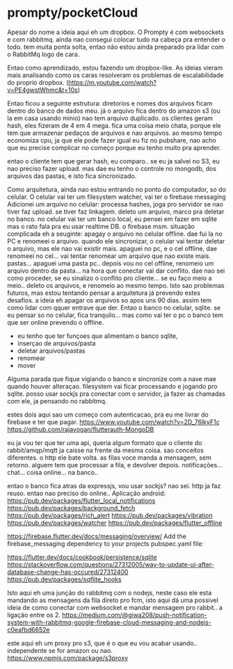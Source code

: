 # prompty/pocketCloud


Apesar do nome a ideia aqui eh um dropbox. 
O Prompty é com websockets e com rabbitmq. ainda nao consegui colocar tudo na cabeça pra entender o todo. 
tem muita ponta solta, entao não estou ainda preparado pra lidar com o RabbitMq logo de cara. 

Entao como aprendizado, estou fazendo um dropbox-like. 
As ideias vieram mais analisando como os caras resolveram os problemas de 
escalabilidade do proprio dropbox. (https://m.youtube.com/watch?v=PE4gwstWhmc&t=10s)

Entao ficou a seguinte estrutura:
diretorios e nomes dos arquivos ficam dentro do banco de dados meu. 
já o arquivo fica dentro do amazon s3 (ou la em casa usando minio)
nao tem arquivo duplicado. os clientes geram hash, eles fizeram de 4 em 4 mega. 
fica uma coisa meio chata, porque ele tem que armazenar pedaços de arquivos e nao arquivos. 
ao mesmo tempo economiza cpu, ja que ele pode fazer igual eu fiz no pubshare, 
nao acho que eu precise complicar no começo porque eu tenho muito pra aprender. 

entao o cliente tem que gerar hash, eu comparo.. se eu ja salvei no S3, eu nao preciso fazer upload. 
mas dae eu tenho o controle no mongodb, dos arquivos das pastas, e isto fica sincronizado. 

Como arquitetura, ainda nao estou entrando no ponto do computador, so do celular. 
O celular vai ter um filesystem watcher, vai ter o firebase messaging
Adicionei um arquivo no celular:
processa hashes, joga pro servidor se nao tiver faz upload. se tiver faz linkagem. 
deleto um arquivo, marco pra deletar no banco. 
no celular vai ter um banco local, eu pensei em fazer em sqlite mas o rato fala pra eu usar realtime DB. o firebase msm. 
situação complicada eh a seuginte:
apagay o arquivo no celular offline. dae fui la no PC e renomeei o arquivo. 
quando ele sincronizar, o celular vai tentar deletar o arquivo, mas ele nao vai existir mais. 
apaguei no pc, e o cel offline, dae renomeei no cel... vai tentar renomear um arquivo que nao existe mais. 
pastas... apaguei uma pasta pc.. depois vou no cel offline, renomeio um arquivo dentro da pasta... na hora que conectar vai dar conflito. 
dae nao sei como proceder, se eu sinalizo o conflito pro cliente... se eu faço meio a meio.. deleto os arquivos, e renomeio ao mesmo tempo. 
Isto sao problemas futuros, mas estou tentando pensar a arquitetura já prevendo estes desafios. 
a ideia eh apagar os arquivos so apos uns 90 dias. assim tem como lidar com qquer entrave que der. 
Entao o banco no celular, sqlite. se eu pensar so no celular, fica tranquilo... mas como vai ter o pc o banco tem que ser online prevendo o offline. 

- eu tenho que ter 
funçoes que alimentam o banco sqlite, 
- inserçao de arquivos/pasta
- deletar arquivos/pastas
- renomear
- mover

Alguma parada que fique vigiando o banco e sincronize com a nave mae quando houver alteraçao. 
filesystem vai ficar processando e jogando pro sqlite. 
posso usar sockjs pra conectar com o servidor, ja fazer as chamadas com ele, ja pensando no rabbitmq. 

estes dois aqui sao um começo com autenticacao, 
pra eu me livrar do firebase e ter que pagar. 
https://www.youtube.com/watch?v=2D_76lkyF1c
https://github.com/rajayogan/flutterauth-MongoDB


eu ja vou ter que ter uma api, 
queria algum formato que o cliente do rabbit/amqp/mqtt ja caisse na frente da mesma coisa. 
sao conceitos diferentes. 
o http ele bate volta. 
as filas voce manda a mensagem, sem retorno. alguem tem que processar a fila, e devolver depois. notificações... chat... coisa online... na banco..

entao o banco fica atras da expressjs, vou usar sockjs? nao sei. http ja faz reuso. entao nao preciso do online.. 
Aplicação android:
https://pub.dev/packages/flutter_local_notifications
https://pub.dev/packages/background_fetch
https://pub.dev/packages/rich_alert
https://pub.dev/packages/vibration
https://pub.dev/packages/watcher
https://pub.dev/packages/flutter_offline

https://firebase.flutter.dev/docs/messaging/overview/  Add the firebase_messaging dependency to your projects pubspec.yaml file:

https://flutter.dev/docs/cookbook/persistence/sqlite
https://stackoverflow.com/questions/27312005/way-to-update-ui-after-database-change-has-occured/27312400
https://pub.dev/packages/sqflite_hooks


Isto aqui eh uma junção do rabbitmq com o nodejs, neste caso ele esta mandando as mensagens da fila direto
pro fcm, isto aqui dá uma possivel ideia de como conectar com websocket e mandar mensagem pro rabbit.. a ligação entre os 2. 
https://medium.com/@giwa208/push-notification-system-with-rabbitmq-google-firebase-cloud-messaging-and-nodejs-c0eafbd6652e


este aqui eh um proxy pro s3, que é o que eu vou acabar usando.. independente se for amazon ou nao. 
https://www.npmjs.com/package/s3proxy



